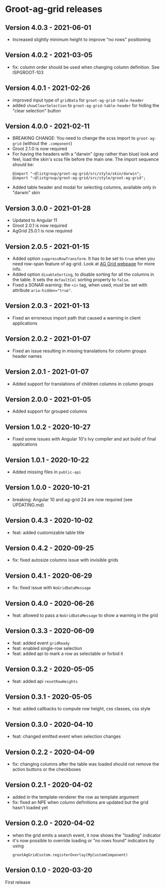# Groot-ag-grid releases

## Version 4.0.3 - 2021-06-01

- Increased slightly minimum height to improve "no rows" positioning

## Version 4.0.2 - 2021-03-05

- fix: column order should be used when changing column definition. See ISPGROOT-103

## Version 4.0.1 - 2021-02-26

- improved input type of `gridData` for `groot-ag-grid-table-header`
- added `showClearSelection` to `groot-ag-grid-table-header` for hiding the "clear selection" button

## Version 4.0.0 - 2021-02-11

- BREAKING CHANGE: You need to change the scss import to `groot-ag-grid` (without the `.component`)
- Groot 2.1.0 is now required
- For having the headers with a "darwin" (gray rather than blue) look and feel, load the skin's scss file before the
  main one. The import sequence should be:
  ```
  @import "~@listgroup/groot-ag-grid/src/style/skin/darwin";
  @import "~@listgroup/groot-ag-grid/src/style/groot-ag-grid";
  ```
- Added table header and modal for selecting columns, available only in "darwin" skin

## Version 3.0.0 - 2021-01-28

- Updated to Angular 11
- Groot 2.0.1 is now required
- AgGrid 25.0.1 is now required

## Version 2.0.5 - 2021-01-15

- Added option `suppressRowTransform`. It has to be set to `true` when you need row-span feature of ag-grid. Look
  at [AG Grid webpage](https://www.ag-grid.com/documentation/javascript/row-spanning/) for more info.
- Added option `disableSorting`, to disable sorting for all the columns in the table. It sets the `defaultCol`
  sorting property to `false`.
- Fixed a SONAR warning: the `<i>` tag, when used, must be set with attribute `aria-hidden="true"`.

## Version 2.0.3 - 2021-01-13

- Fixed an erroneous import path that caused a warning in client applications

## Version 2.0.2 - 2021-01-07

- Fixed an issue resulting in missing translations for column groups header names

## Version 2.0.1 - 2021-01-07

- Added support for translations of children columns in column groups

## Version 2.0.0 - 2021-01-05

- Added support for grouped columns

## Version 1.0.2 - 2020-10-27

- Fixed some issues with Angular 10's Ivy compiler and aot build of final applications

## Version 1.0.1 - 2020-10-22

- Added missing files in `public-api`

## Version 1.0.0 - 2020-10-21

- breaking: Angular 10 and ag-grid 24 are now required (see UPDATING.md)

## Version 0.4.3 - 2020-10-02

- feat: added customizable table title

## Version 0.4.2 - 2020-09-25

- fix: fixed autosize columns issue with invisible grids

## Version 0.4.1 - 2020-06-29

- fix: fixed issue with `NoGridDataMessage`

## Version 0.4.0 - 2020-06-26

- feat: allowed to pass a `NoGridDataMessage` to show a warning in the grid

## Version 0.3.3 - 2020-06-09

- feat: added event `gridReady`
- feat: enabled single-row selection
- feat: added api to mark a row as selectable or forbid it

## Version 0.3.2 - 2020-05-05

- feat: added api `resetRowHeights`

## Version 0.3.1 - 2020-05-05

- feat: added callbacks to compute row height, css classes, css style

## Version 0.3.0 - 2020-04-10

- feat: changed emitted event when selection changes

## Version 0.2.2 - 2020-04-09

- fix: changing columns after the table was loaded should not remove the action
  buttons or the checkboxes 

## Version 0.2.1 - 2020-04-02

- added in the template-renderer the row as template argument
- fix: fixed an NPE when column definitions are updated but the grid hasn't
  loaded yet 

## Version 0.2.0 - 2020-04-02

- when the grid emits a search event, it now shows the "loading" indicator
- it's now possible to override loading or "no rows found" indicators by using
  ```
  grootAgGridCustom.registerOverlay(MyCustomComponent)
  ```

## Version 0.1.0 - 2020-03-20

First release
